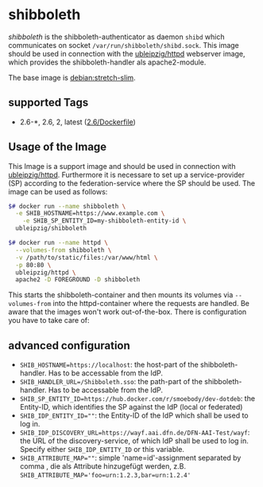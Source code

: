 # shibboleth

*shibboleth* is the shibboleth-authenticator as daemon `shibd` which communicates on socket `/var/run/shibboleth/shibd.sock`. This image should be used in connection with the [ubleipzig/httpd] webserver image, which provides the shibboleth-handler als apache2-module.

The base image is [debian:stretch-slim].

## supported Tags

* 2.6-*, 2.6, 2, latest ([2.6/Dockerfile])

## Usage of the Image

This Image is a support image and should be used in connection with [ubleipzig/httpd]. Furthermore it is necessare to set up a service-provider (SP) according to the federation-service where the SP should be used. The image can be used as follows:

```bash
$# docker run --name shibboleth \
  -e SHIB_HOSTNAME=https://www.example.com \
	-e SHIB_SP_ENTITY_ID=my-shibboleth-entity-id \
  ubleipzig/shibboleth

$# docker run --name httpd \
  --volumes-from shibboleth \
  -v /path/to/static/files:/var/www/html \
  -p 80:80 \
  ubleipzig/httpd \
  apache2 -D FOREGROUND -D shibboleth
```

This starts the shibboleth-container and then mounts its volumes via `--volumes-from` into the httpd-container where the requests are handled. Be aware that the images won't work out-of-the-box. There is configuration you have to take care of:

## advanced configuration

* `SHIB_HOSTNAME=https://localhost`: the host-part of the shibboleth-handler. Has to be accessable from the IdP.
* `SHIB_HANDLER_URL=/Shibboleth.sso`: the path-part of the shibboleth-handler. Has to be accessable from the IdP.
* `SHIB_SP_ENTITY_ID=https://hub.docker.com/r/smoebody/dev-dotdeb`: the Entity-ID, which identifies the SP against the IdP (local or federated)
* `SHIB_IDP_ENTITY_ID=""`: the Entity-ID of the IdP which shall be used to log in.
* `SHIB_IDP_DISCOVERY_URL=https://wayf.aai.dfn.de/DFN-AAI-Test/wayf`: the URL of the discovery-service, of which IdP shall be used to log in. Specify either `SHIB_IDP_ENTITY_ID` or this variable.
* `SHIB_ATTRIBUTE_MAP=""`: simple 'name=id'-assignment separated by comma , die als Attribute hinzugefügt werden, z.B. `SHIB_ATTRIBUTE_MAP='foo=urn:1.2.3,bar=urn:1.2.4'`

[ubleipzig/httpd]: https://hub.docker.com/r/ubleipzig/httpd/
[debian:stretch-slim]: https://hub.docker.com/_/debian/
[2.6/Dockerfile]: https://git.sc.uni-leipzig.de/ubl/bdd_dev/docker/shibboleth/blob/master/2.6/Dockerfile
